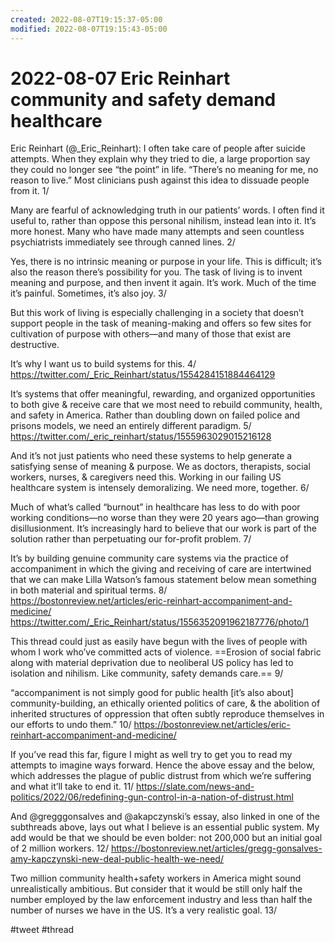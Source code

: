 ```yaml
---
created: 2022-08-07T19:15:37-05:00
modified: 2022-08-07T19:15:43-05:00
---
```


# 2022-08-07 Eric Reinhart community and safety demand healthcare

Eric Reinhart (@_Eric_Reinhart): I often take care of people after suicide attempts. When they explain why they tried to die, a large proportion say they could no longer see “the point” in life. “There’s no meaning for me, no reason to live.” Most clinicians push against this idea to dissuade people from it. 1/

Many are fearful of acknowledging truth in our patients’ words. I often find it useful to, rather than oppose this personal nihilism, instead lean into it. It’s more honest. Many who have made many attempts and seen countless psychiatrists immediately see through canned lines. 2/

Yes, there is no intrinsic meaning or purpose in your life. This is difficult; it’s also the reason there’s possibility for you. The task of living is to invent meaning and purpose, and then invent it again. It’s work. Much of the time it’s painful. Sometimes, it’s also joy. 3/

But this work of living is especially challenging in a society that doesn’t support people in the task of meaning-making and offers so few sites for cultivation of purpose with others—and many of those that exist are destructive. 

It’s why I want us to build systems for this. 4/ https://twitter.com/_Eric_Reinhart/status/1554284151884464129

It’s systems that offer meaningful, rewarding, and organized opportunities to both give & receive care that we most need to rebuild community, health, and safety in America. Rather than doubling down on failed police and prisons models, we need an entirely different paradigm. 5/ https://twitter.com/_eric_reinhart/status/1555963029015216128

And it’s not just patients who need these systems to help generate a satisfying sense of meaning & purpose. We as doctors, therapists, social workers, nurses, & caregivers need this. Working in our failing US healthcare system is intensely demoralizing. We need more, together. 6/

Much of what’s called “burnout” in healthcare has less to do with poor working conditions—no worse than they were 20 years ago—than growing disillusionment. It’s increasingly hard to believe that our work is part of the solution rather than perpetuating our for-profit problem. 7/

It’s by building genuine community care systems via the practice of accompaniment in which the giving and receiving of care are intertwined that we can make Lilla Watson’s famous statement below mean something in both material and spiritual terms. 8/
https://bostonreview.net/articles/eric-reinhart-accompaniment-and-medicine/ https://twitter.com/_Eric_Reinhart/status/1556352091962187776/photo/1

This thread could just as easily have begun with the lives of people with whom I work who’ve committed acts of violence. ==Erosion of social fabric along with material deprivation due to neoliberal US policy has led to isolation and nihilism. Like community, safety demands care.== 9/

“accompaniment is not simply good for public health [it’s also about] community-building, an ethically oriented politics of care, & the abolition of inherited structures of oppression that often subtly reproduce themselves in our efforts to undo them.” 10/
https://bostonreview.net/articles/eric-reinhart-accompaniment-and-medicine/

If you’ve read this far, figure I might as well try to get you to read my attempts to imagine ways forward. Hence the above essay and the below, which addresses the plague of public distrust from which we’re suffering and what it’ll take to end it. 11/
https://slate.com/news-and-politics/2022/06/redefining-gun-control-in-a-nation-of-distrust.html

And @gregggonsalves and @akapczynski’s essay, also linked in one of the subthreads above, lays out what I believe is an essential public system. My add would be that we should be even bolder: not 200,000 but an initial goal of 2 million workers. 12/
https://bostonreview.net/articles/gregg-gonsalves-amy-kapczynski-new-deal-public-health-we-need/

Two million community health+safety workers in America might sound unrealistically ambitious. But consider that it would be still only half the number employed by the law enforcement industry and less than half the number of nurses we have in the US. It’s a very realistic goal. 13/

#tweet #thread 